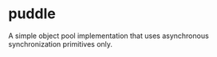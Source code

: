 # puddle
A simple object pool implementation that uses asynchronous synchronization primitives only. 
